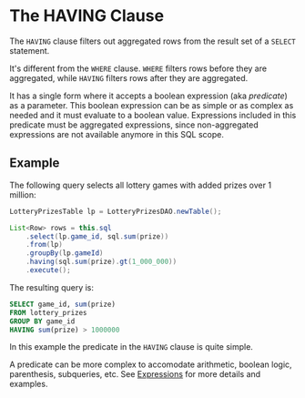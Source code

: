 # The HAVING Clause

The `HAVING` clause filters out aggregated rows from the result set of a `SELECT` statement.

It's different from the `WHERE` clause. `WHERE` filters rows before they are aggregated, 
while `HAVING` filters rows after they are aggregated.

It has a single form where it accepts a boolean expression (aka *predicate*) as a parameter. This boolean
expression can be as simple or as complex as needed and it must evaluate to a boolean value. Expressions
included in this predicate must be aggregated expressions, since non-aggregated expressions are not 
available anymore in this SQL scope.


## Example

The following query selects all lottery games with added prizes over 1 million:


```java
LotteryPrizesTable lp = LotteryPrizesDAO.newTable();

List<Row> rows = this.sql
    .select(lp.game_id, sql.sum(prize))
    .from(lp) 
    .groupBy(lp.gameId)
    .having(sql.sum(prize).gt(1_000_000))
    .execute();
```

The resulting query is:

```sql
SELECT game_id, sum(prize)
FROM lottery_prizes
GROUP BY game_id
HAVING sum(prize) > 1000000
```

In this example the predicate in the `HAVING` clause is quite simple.

A predicate can be more complex to accomodate arithmetic, boolean logic, parenthesis, subqueries, etc. 
See [Expressions](./expressions.md) for more details and examples.

